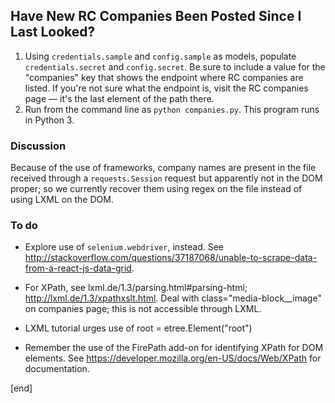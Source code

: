 ## Have New RC Companies Been Posted Since I Last Looked?

 1. Using `credentials.sample` and `config.sample` as models, populate `credentials.secret` and `config.secret`. Be sure to include a value for the "companies" key that shows the endpoint where RC companies are listed. If you're not sure what the endpoint is, visit the RC companies page — it's the last element of the path there.
 1. Run from the command line as `python companies.py`. This program runs in Python 3.

### Discussion

Because of the use of frameworks, company names are present in the file received through a `requests.Session` request but apparently not in the DOM proper; so we currently recover them using regex on the file instead of using LXML on the DOM.

### To do

 * Explore use of `selenium.webdriver`, instead. See http://stackoverflow.com/questions/37187068/unable-to-scrape-data-from-a-react-js-data-grid.

 * For XPath, see lxml.de/1.3/parsing.html#parsing-html; http://lxml.de/1.3/xpathxslt.html. Deal with class="media-block__image" on companies page; this is not accessible through LXML.

 * LXML tutorial urges use of root = etree.Element("root")
 * Remember the use of the FirePath add-on for identifying XPath for DOM elements. See https://developer.mozilla.org/en-US/docs/Web/XPath for documentation.

[end]